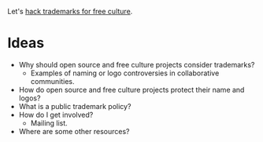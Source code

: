 Let's [hack trademarks for free culture](https://cyberlaw.stanford.edu/blog/2014/10/hacking-trademarks-free-culture).

# Ideas

 - Why should open source and free culture projects consider trademarks?
   - Examples of naming or logo controversies in collaborative communities. 
 - How do open source and free culture projects protect their name and logos?
 - What is a public trademark policy?
 - How do I get involved?
   - Mailing list.
 - Where are some other resources?
